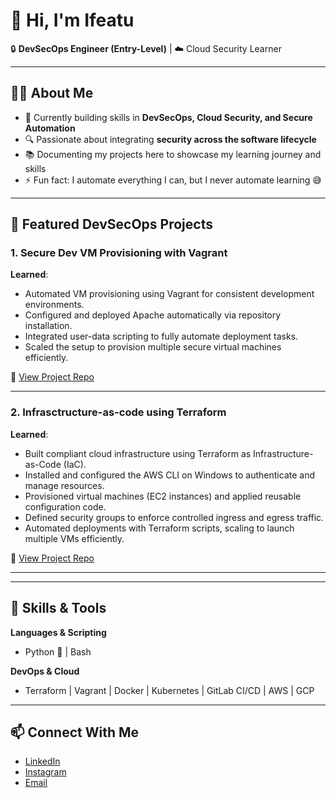 # 👋 Hi, I'm Ifeatu  
🔒 **DevSecOps Engineer (Entry-Level)** | ☁️ Cloud Security Learner

---

## 🧑‍💻 About Me  
- 🌱 Currently building skills in **DevSecOps, Cloud Security, and Secure Automation**  
- 🔍 Passionate about integrating **security across the software lifecycle**  
- 📚 Documenting my projects here to showcase my learning journey and skills  
- ⚡ Fun fact: I automate everything I can, but I never automate learning 😅  

---

## 🚀 Featured DevSecOps Projects  

### 1. Secure Dev VM Provisioning with Vagrant  
**Learned**:  
- Automated VM provisioning using Vagrant for consistent development environments.
- Configured and deployed Apache automatically via repository installation.
- Integrated user-data scripting to fully automate deployment tasks.
- Scaled the setup to provision multiple secure virtual machines efficiently.

📂 [View Project Repo](Vagrant) 

---

### 2. Infrasctructure-as-code using Terraform 
**Learned**:  
- Built compliant cloud infrastructure using Terraform as Infrastructure-as-Code (IaC).
- Installed and configured the AWS CLI on Windows to authenticate and manage resources.
- Provisioned virtual machines (EC2 instances) and applied reusable configuration code.
- Defined security groups to enforce controlled ingress and egress traffic.
- Automated deployments with Terraform scripts, scaling to launch multiple VMs efficiently.

📂 [View Project Repo](Terraform)  

---
<!--

### 3. Container Hardening with Docker Security Scanning  
**Learned**:  
- Built Docker images, integrated **Trivy/Clair** scanning to detect CVEs.  
- Automated vulnerability scanning in CI pipelines.  

<!--📂 [View Project Repo](https://github.com/your-username/docker-security-pipeline)  

---

### 4. Secure CI/CD with GitLab (SAST/DAST Integration)  
**Learned**:  
- Designed GitLab pipelines that include:  
  - ✅ Static Analysis (SonarQube/SAST)  
  - ✅ Dynamic Analysis (OWASP ZAP/DAST)  
  - ✅ Artifact signing & security gates before deployment  
- Ensured “fail fast” if vulnerabilities were detected.  

<!--📂 [View Project Repo](https://github.com/your-username/gitlab-sec-ci-pipeline)  

---

### 5. Kubernetes Runtime Security & Monitoring  
**Learned**:  
- Deployed apps in Kubernetes (GCP/Minikube).  
- Added **Falco** for runtime threat detection.  
- Monitored with **Prometheus + Grafana** and logged security events to **ELK Stack**.  

<!--📂 [View Project Repo](https://github.com/your-username/k8s-runtime-security)  -->

---

## 🧰 Skills & Tools  

**Languages & Scripting**  
- Python 🐍 | Bash 

<!--**DevSecOps & Security Tools**  
- Trivy | Clair | Checkov | Falco | SonarQube | OWASP ZAP | Wazuh | ELK Stack  -->

**DevOps & Cloud**  
- Terraform | Vagrant | Docker | Kubernetes | GitLab CI/CD | AWS | GCP
  

---

## 📫 Connect With Me  
- [LinkedIn](www.linkedin.com/in/ifeatu-chuka-edozie)  
- [Instagram](https://www.instagram.com/__the_light_bearer__/)  
- [Email](chukaedozieifeatu@gmail.com)  
